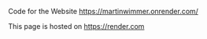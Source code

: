 Code for the Website https://martinwimmer.onrender.com/

This page is hosted on https://render.com

